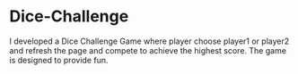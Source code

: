 # Dice-Challenge
I developed a Dice Challenge Game where player choose player1 or player2 and refresh the page and compete to achieve the highest score. The game is designed to provide fun.
